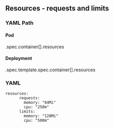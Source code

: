 ## Resources - requests and limits 

### YAML Path 

#### Pod 

.spec.container[].resources

#### Deployment 

.spec.template.spec.container[].resources


### YAML 

```
resources:
      requests:
        memory: "64Mi"
        cpu: "250m"
      limits:
        memory: "128Mi"
        cpu: "500m"

```


